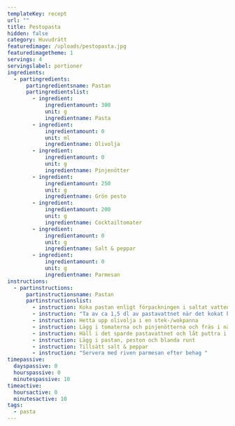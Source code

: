 ```yaml
---
templateKey: recept
url: ""
title: Pestopasta
hidden: false
category: Huvudrätt
featuredimage: /uploads/pestopasta.jpg
featuredimagetheme: 1
servings: 4
servingslabel: portioner
ingredients:
  - partingredients:
      partingredientsname: Pastan
      partingredientslist:
        - ingredient:
            ingredientamount: 300
            unit: g
            ingredientname: Pasta
        - ingredient:
            ingredientamount: 0
            unit: ml
            ingredientname: Olivolja
        - ingredient:
            ingredientamount: 0
            unit: g
            ingredientname: Pinjenötter
        - ingredient:
            ingredientamount: 250
            unit: g
            ingredientname: Grön pesto
        - ingredient:
            ingredientamount: 200
            unit: g
            ingredientname: Cocktailtomater
        - ingredient:
            ingredientamount: 0
            unit: g
            ingredientname: Salt & peppar
        - ingredient:
            ingredientamount: 0
            unit: g
            ingredientname: Parmesan
instructions:
  - partinstructions:
      partinstructionsname: Pastan
      partinstructionslist:
        - instruction: Koka pastan enligt förpackningen i saltat vatten.
        - instruction: "Ta av ca 1,5 dl av pastavattnet när det kokat klart och spara det "
        - instruction: Hetta upp olivolja i en stek-/wokpanna
        - instruction: Lägg i tomaterna och pinjenötterna och fräs i någon minut
        - instruction: Häll i det sparde pastavattnet och låt puttra i ca 1 minut
        - instruction: Lägg i pastan, peston och blanda runt
        - instruction: Tillsätt salt & peppar
        - instruction: "Servera med riven parmesan efter behag "
timepassive:
  dayspassive: 0
  hourspassive: 0
  minutespassive: 10
timeactive:
  hoursactive: 0
  minutesactive: 10
tags:
  - pasta
---
```

